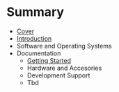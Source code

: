 # Summary

* [Cover](README.md)
* [Introduction](documentation/Introduction.md)
* Software and Operating Systems
* Documentation
   * [Getting Started](documentation/GettingStarted.md)
   * Hardware and Accesories
   * Development Support
   * Tbd

